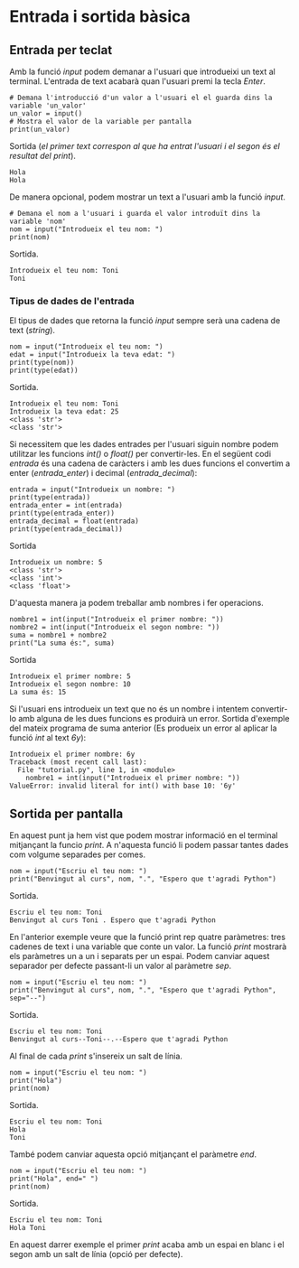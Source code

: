 # Entrada i sortida bàsica
## Entrada per teclat
Amb la funció *input* podem demanar a l'usuari que introdueixi un text al terminal.
L'entrada de text acabarà quan l'usuari premi la tecla *Enter*.
```
# Demana l'introducció d'un valor a l'usuari el el guarda dins la variable 'un_valor'
un_valor = input()
# Mostra el valor de la variable per pantalla
print(un_valor)
```
Sortida (*el primer text correspon al que ha entrat l'usuari i el segon és el resultat del print*).
```
Hola
Hola
```

De manera opcional, podem mostrar un text a l'usuari amb la funció *input*.
```
# Demana el nom a l'usuari i guarda el valor introduït dins la variable 'nom'
nom = input("Introdueix el teu nom: ")
print(nom)
```
Sortida.
```
Introdueix el teu nom: Toni
Toni
```
### Tipus de dades de l'entrada
El tipus de dades que retorna la funció *input* sempre serà una cadena de text (*string*).
```
nom = input("Introdueix el teu nom: ")
edat = input("Introdueix la teva edat: ")
print(type(nom))
print(type(edat))
```
Sortida.
```
Introdueix el teu nom: Toni
Introdueix la teva edat: 25
<class 'str'>
<class 'str'>
```
Si necessitem que les dades entrades per l'usuari siguin nombre podem utilitzar
les funcions *int()* o *float()* per convertir-les.
En el següent codi *entrada* és una cadena de caràcters i amb les dues funcions el convertim 
a enter (*entrada_enter*) i decimal (*entrada_decimal*):
```
entrada = input("Introdueix un nombre: ")
print(type(entrada))
entrada_enter = int(entrada)
print(type(entrada_enter))
entrada_decimal = float(entrada)
print(type(entrada_decimal))
```
Sortida
```
Introdueix un nombre: 5
<class 'str'>
<class 'int'>
<class 'float'>
```
D'aquesta manera ja podem treballar amb nombres i fer operacions.
```
nombre1 = int(input("Introdueix el primer nombre: "))
nombre2 = int(input("Introdueix el segon nombre: "))
suma = nombre1 + nombre2
print("La suma és:", suma)
```
Sortida
```
Introdueix el primer nombre: 5
Introdueix el segon nombre: 10
La suma és: 15
```
Si l'usuari ens introdueix un text que no és un nombre i intentem convertir-lo amb alguna 
de les dues funcions es produirà un error.
Sortida d'exemple del mateix programa de suma anterior (Es produeix un error al aplicar la funció 
*int* al text *6y*):
```
Introdueix el primer nombre: 6y
Traceback (most recent call last):
  File "tutorial.py", line 1, in <module>
    nombre1 = int(input("Introdueix el primer nombre: "))
ValueError: invalid literal for int() with base 10: '6y'
```

## Sortida per pantalla
En aquest punt ja hem vist que podem mostrar informació en el terminal mitjançant la funcio *print*.
A n'aquesta funció li podem passar tantes dades com volgume separades per comes.
```
nom = input("Escriu el teu nom: ")
print("Benvingut al curs", nom, ".", "Espero que t'agradi Python")
```
Sortida.
```
Escriu el teu nom: Toni
Benvingut al curs Toni . Espero que t'agradi Python
```
En l'anterior exemple veure que la funció print rep quatre paràmetres: tres cadenes de text i una variable que conte un valor. La funció *print* mostrarà els paràmetres un a un i separats per un espai.
Podem canviar aquest separador per defecte passant-li un valor al paràmetre *sep*.
```
nom = input("Escriu el teu nom: ")
print("Benvingut al curs", nom, ".", "Espero que t'agradi Python", sep="--")
```
Sortida.
```
Escriu el teu nom: Toni
Benvingut al curs--Toni--.--Espero que t'agradi Python
```
Al final de cada *print* s'insereix un salt de línia. 
```
nom = input("Escriu el teu nom: ")
print("Hola")
print(nom)
```
Sortida.
```
Escriu el teu nom: Toni
Hola
Toni
```
També podem canviar aquesta opció mitjançant el paràmetre *end*.
```
nom = input("Escriu el teu nom: ")
print("Hola", end=" ")
print(nom)
```
Sortida.
```
Escriu el teu nom: Toni
Hola Toni
```
En aquest darrer exemple el primer *print* acaba amb un espai en blanc i el segon amb un salt de línia (opció per defecte).


